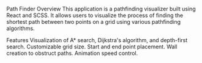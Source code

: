 Path Finder
Overview
This application is a pathfinding visualizer built using React and SCSS. It allows users to visualize the process of finding the shortest path between two points on a grid using various pathfinding algorithms.

Features
Visualization of A* search, Dijkstra's algorithm, and depth-first search.
Customizable grid size.
Start and end point placement.
Wall creation to obstruct paths.
Animation speed control.
